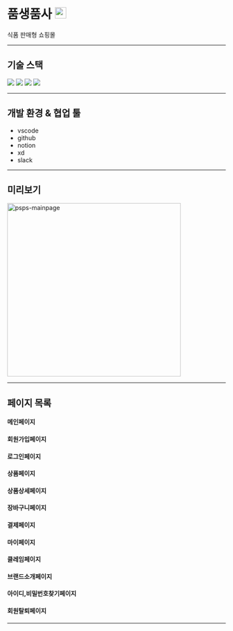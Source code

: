 # 품생품사 <img src="https://user-images.githubusercontent.com/83055563/161244392-acdf589d-4fd4-4641-955d-68a82e8d938c.svg" width="26" height="26" />    
식품 판매형 쇼핑몰

---

## 기술 스택
<div>
  <img src="https://img.shields.io/badge/React-00ADD8?style=flat-square&logo=React&logoColor=white"/>  
  <img src="https://img.shields.io/badge/Redux-764ABC?style=flat-square&logo=Redux&logoColor=white"/>
  <img src="https://img.shields.io/badge/JavaScript-%23F7DF1E?style=flat-square&logo=javascript&logoColor=fff"/>
  <img src="https://img.shields.io/badge/styled components-DB7093?style=flat-square&logo=styled-components&logoColor=white"/>
</div>

---

## 개발 환경 & 협업 툴
- vscode
- github
- notion
- xd
- slack

---
## 미리보기
<img src="https://i.ibb.co/pxF0ryL/psps-mainpage.png" alt="psps-mainpage" border="0" width='400' />

---

## 페이지 목록

#### 메인페이지

#### 회원가입페이지

#### 로그인페이지

#### 상품페이지

#### 상품상세페이지

#### 장바구니페이지

#### 결제페이지

#### 마이페이지

#### 클레임페이지

#### 브랜드소개페이지

#### 아이디,비밀번호찾기페이지

#### 회원탈퇴페이지

---


